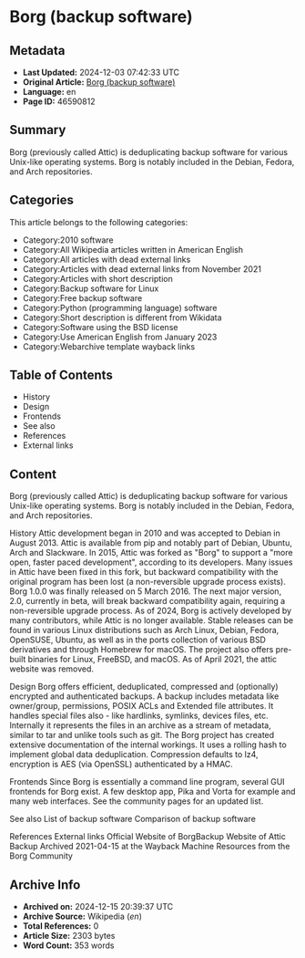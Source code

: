 # Borg (backup software)

## Metadata
- **Last Updated:** 2024-12-03 07:42:33 UTC
- **Original Article:** [Borg (backup software)](https://en.wikipedia.org/wiki/Borg_(backup_software))
- **Language:** en
- **Page ID:** 46590812

## Summary
Borg (previously called Attic) is deduplicating backup software for various Unix-like operating systems. Borg is notably included in the Debian, Fedora, and Arch repositories.

## Categories
This article belongs to the following categories:

- Category:2010 software
- Category:All Wikipedia articles written in American English
- Category:All articles with dead external links
- Category:Articles with dead external links from November 2021
- Category:Articles with short description
- Category:Backup software for Linux
- Category:Free backup software
- Category:Python (programming language) software
- Category:Short description is different from Wikidata
- Category:Software using the BSD license
- Category:Use American English from January 2023
- Category:Webarchive template wayback links

## Table of Contents

- History
- Design
- Frontends
- See also
- References
- External links

## Content

Borg (previously called Attic) is deduplicating backup software for various Unix-like operating systems. Borg is notably included in the Debian, Fedora, and Arch repositories.

History
Attic development began in 2010 and was accepted to Debian in August 2013. Attic is available from pip and notably part of Debian, Ubuntu, Arch and Slackware.
In 2015, Attic was forked as "Borg" to support a "more open, faster paced development", according to its developers. Many issues in Attic have been fixed in this fork, but backward compatibility with the original program has been lost (a non-reversible upgrade process exists). Borg 1.0.0 was finally released on 5 March 2016.
The next major version, 2.0, currently in beta, will break backward compatibility again, requiring a non-reversible upgrade process.
As of 2024, Borg is actively developed by many contributors, while Attic is no longer available. Stable releases can be found in various Linux distributions such as Arch Linux, Debian, Fedora, OpenSUSE, Ubuntu, as well as in the ports collection of various BSD derivatives and through Homebrew for macOS. The project also offers pre-built binaries for Linux, FreeBSD, and macOS.
As of April 2021, the attic website was removed.

Design
Borg offers efficient, deduplicated, compressed and (optionally) encrypted and authenticated backups.
A backup includes metadata like owner/group, permissions, POSIX ACLs and Extended file attributes.
It handles special files also - like hardlinks, symlinks, devices files, etc. Internally it represents the files in an archive as a stream of metadata, similar to tar and unlike tools such as git. The Borg project has created extensive documentation of the internal workings.
It uses a rolling hash to implement global data deduplication.
Compression defaults to lz4, encryption is AES (via OpenSSL) authenticated by a HMAC.

Frontends
Since Borg is essentially a command line program, several GUI frontends for Borg exist. A few desktop app, Pika and Vorta for example and many web interfaces. See the community pages for an updated list.

See also
List of backup software
Comparison of backup software

References
External links
Official Website of BorgBackup
Website of Attic Backup Archived 2021-04-15 at the Wayback Machine
Resources from the Borg Community

## Archive Info
- **Archived on:** 2024-12-15 20:39:37 UTC
- **Archive Source:** Wikipedia (_en_)
- **Total References:** 0
- **Article Size:** 2303 bytes
- **Word Count:** 353 words

